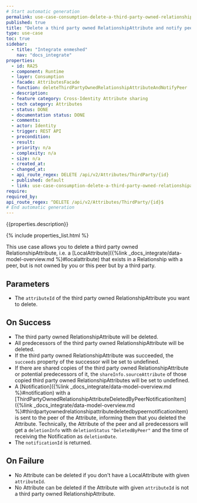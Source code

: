 ```yaml
---
# Start automatic generation
permalink: use-case-consumption-delete-a-third-party-owned-relationshipattribute-and-notify-peer
published: true
title: "Delete a third party owned RelationshipAttribute and notify peer"
type: use-case
toc: true
sidebar:
  - title: "Integrate enmeshed"
    nav: "docs_integrate"
properties:
  - id: RA25
  - component: Runtime
  - layer: Consumption
  - facade: AttributesFacade
  - function: deleteThirdPartyOwnedRelationshipAttributeAndNotifyPeer
  - description:
  - feature category: Cross-Identity Attribute sharing
  - tech category: Attributes
  - status: DONE
  - documentation status: DONE
  - comments:
  - actor: Identity
  - trigger: REST API
  - precondition:
  - result:
  - priority: n/a
  - complexity: n/a
  - size: n/a
  - created_at:
  - changed_at:
  - api_route_regex: DELETE /api/v2/Attributes/ThirdParty/{id}
  - published: default
  - link: use-case-consumption-delete-a-third-party-owned-relationshipattribute-and-notify-peer
require:
required_by:
api_route_regex: ^DELETE /api/v2/Attributes/ThirdParty/{id}$
# End automatic generation
---
```


{{properties.description}}

{% include properties_list.html %}

This use case allows you to delete a third party owned RelationshipAttribute, i.e. a [LocalAttribute]({%link _docs_integrate/data-model-overview.md %}#localattribute) that exists in a Relationship with a peer, but is not owned by you or this peer but by a third party.

## Parameters

- The `attributeId` of the third party owned RelationshipAttribute you want to delete.

## On Success

- The third party owned RelationshipAttribute will be deleted.
- All predecessors of the third party owned RelationshipAttribute will be deleted.
- If the third party owned RelationshipAttribute was succeeded, the `succeeds` property of the successor will be set to undefined.
- If there are shared copies of the third party owned RelationshipAttribute or potential predecessors of it, the `shareInfo.sourceAttribute` of those copied third party owned RelationshipAttributes will be set to undefined.
- A [Notification]({%link _docs_integrate/data-model-overview.md %}#notification) with a [ThirdPartyOwnedRelationshipAttributeDeletedByPeerNotificationItem]({%link _docs_integrate/data-model-overview.md %}#thirdpartyownedrelationshipattributedeletedbypeernotificationitem) is sent to the peer of the Attribute, informing them that you deleted the Attribute. Technically, the Attribute of the peer and all predecessors will get a `deletionInfo` with `deletionStatus` `"DeletedByPeer"` and the time of receiving the Notification as `deletionDate`.
- The `notificationId` is returned.

## On Failure

- No Attribute can be deleted if you don't have a LocalAttribute with given `attributeId`.
- No Attribute can be deleted if the Attribute with given `attributeId` is not a third party owned RelationshipAttribute.
